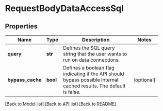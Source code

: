 # RequestBodyDataAccessSql

## Properties
Name | Type | Description | Notes
------------ | ------------- | ------------- | -------------
**query** | **str** | Defines the SQL query string that the user wants to run on data connections. | 
**bypass_cache** | **bool** | Defines a boolean flag indicating if the API should bypass possible internal cached results. The default is false. | [optional] 

[[Back to Model list]](../README.md#documentation-for-models) [[Back to API list]](../README.md#documentation-for-api-endpoints) [[Back to README]](../README.md)


